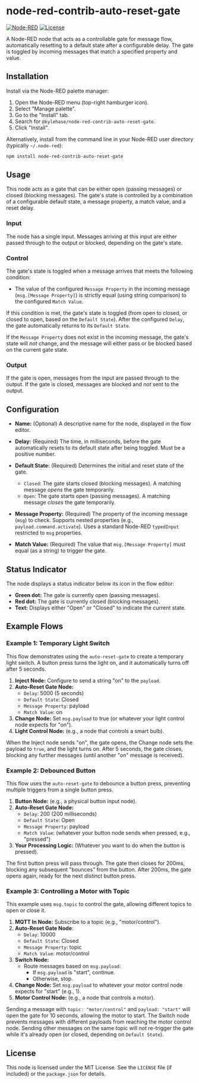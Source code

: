 # node-red-contrib-auto-reset-gate

[![Node-RED](https://img.shields.io/badge/Node--RED-v3.x-red.svg)](https://nodered.org) [![License](https://img.shields.io/badge/License-MIT-blue.svg)](https://opensource.org/licenses/MIT)

A Node-RED node that acts as a controllable gate for message flow, automatically resetting to a default state after a configurable delay.  The gate is toggled by incoming messages that match a specified property and value.

## Installation

Install via the Node-RED palette manager:

1.  Open the Node-RED menu (top-right hamburger icon).
2.  Select "Manage palette".
3.  Go to the "Install" tab.
4.  Search for `@kylehase/node-red-contrib-auto-reset-gate`.
5.  Click "Install".

Alternatively, install from the command line in your Node-RED user directory (typically `~/.node-red`):

```bash
npm install node-red-contrib-auto-reset-gate
```

## Usage

This node acts as a gate that can be either open (passing messages) or closed (blocking messages). The gate's state is controlled by a combination of a configurable default state, a message property, a match value, and a reset delay.

### Input

The node has a single input. Messages arriving at this input are either passed through to the output or blocked, depending on the gate's state.

### Control

The gate's state is toggled when a message arrives that meets the following condition:

*   The value of the configured `Message Property` in the incoming message (`msg.[Message Property]`) is strictly equal (using string comparison) to the configured `Match Value`.

If this condition is met, the gate's state is toggled (from open to closed, or closed to open, based on the `Default State`). After the configured `Delay`, the gate automatically returns to its `Default State`.

If the `Message Property` does not exist in the incoming message, the gate's state will *not* change, and the message will either pass or be blocked based on the current gate state.

### Output

If the gate is open, messages from the input are passed through to the output. If the gate is closed, messages are blocked and *not* sent to the output.

## Configuration

*   **Name:** (Optional) A descriptive name for the node, displayed in the flow editor.

*   **Delay:** (Required) The time, in milliseconds, before the gate automatically resets to its default state after being toggled. Must be a positive number.

*   **Default State:** (Required) Determines the initial and reset state of the gate.
    *   `Closed`: The gate starts closed (blocking messages). A matching message *opens* the gate temporarily.
    *   `Open`: The gate starts open (passing messages). A matching message *closes* the gate temporarily.

*   **Message Property:** (Required) The property of the incoming message (`msg`) to check. Supports nested properties (e.g., `payload.command.activate`). Uses a standard Node-RED `typedInput` restricted to `msg` properties.

*   **Match Value:** (Required) The value that `msg.[Message Property]` must equal (as a string) to trigger the gate.

## Status Indicator

The node displays a status indicator below its icon in the flow editor:

*   **Green dot:** The gate is currently open (passing messages).
*   **Red dot:** The gate is currently closed (blocking messages).
*   **Text:** Displays either "Open" or "Closed" to indicate the current state.

## Example Flows

### Example 1: Temporary Light Switch

This flow demonstrates using the `auto-reset-gate` to create a temporary light switch. A button press turns the light on, and it automatically turns off after 5 seconds.

1.  **Inject Node:** Configure to send a string "on" to the `payload`.
2.  **Auto-Reset Gate Node:**
    *   `Delay`: 5000 (5 seconds)
    *   `Default State`: Closed
    *   `Message Property`: payload
    *   `Match Value`: on
3.  **Change Node:** Set `msg.payload` to true (or whatever your light control node expects for "on").
4.  **Light Control Node:** (e.g., a node that controls a smart bulb).

When the Inject node sends "on", the gate opens, the Change node sets the payload to `true`, and the light turns on. After 5 seconds, the gate closes, blocking any further messages (until another "on" message is received).

### Example 2: Debounced Button

This flow uses the `auto-reset-gate` to debounce a button press, preventing multiple triggers from a single button press.

1.  **Button Node:** (e.g., a physical button input node).
2.  **Auto-Reset Gate Node:**
    *   `Delay`: 200 (200 milliseconds)
    *   `Default State`: Open
    *   `Message Property`: payload
    *   `Match Value`: (whatever your button node sends when pressed, e.g., "pressed")
3.  **Your Processing Logic:** (Whatever you want to do when the button is pressed).

The first button press will pass through. The gate then closes for 200ms, blocking any subsequent "bounces" from the button. After 200ms, the gate opens again, ready for the next *distinct* button press.

### Example 3: Controlling a Motor with Topic

This example uses `msg.topic` to control the gate, allowing different topics to open or close it.

1.  **MQTT In Node:** Subscribe to a topic (e.g., "motor/control").
2. **Auto-Reset Gate Node**:
    *   `Delay`: 10000
    *   `Default State`: Closed
    *   `Message Property`: topic
    *   `Match Value`: motor/control
3.  **Switch Node:**
    *   Route messages based on `msg.payload`:
        *   If `msg.payload` is "start", continue.
        *   Otherwise, stop.
4.  **Change Node:** Set `msg.payload` to whatever your motor control node expects for "start" (e.g., 1).
5.  **Motor Control Node:** (e.g., a node that controls a motor).

Sending a message with `topic: "motor/control"` and `payload: "start"` will open the gate for 10 seconds, allowing the motor to start. The Switch node prevents messages with different payloads from reaching the motor control node. Sending other messages on the same topic will *not* re-trigger the gate while it's already open (or closed, depending on `Default State`).

## License

This node is licensed under the MIT License. See the `LICENSE` file (if included) or the `package.json` for details.